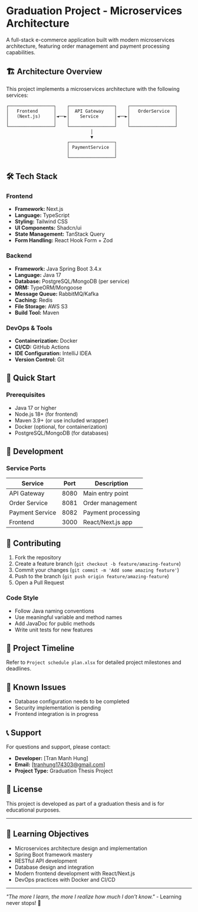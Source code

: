 # Graduation Project - Microservices Architecture

A full-stack e-commerce application built with modern microservices architecture, featuring order management and payment processing capabilities.

## 🏗️ Architecture Overview

This project implements a microservices architecture with the following services:

```
┌─────────────────┐    ┌─────────────────┐    ┌─────────────────┐
│   Frontend      │    │  API Gateway    │    │   OrderService  │
│   (Next.js)     │◄──►│    Service      │◄──►│                 │
│                 │    │                 │    │                 │
└─────────────────┘    └─────────────────┘    └─────────────────┘
                                │
                                ▼
                       ┌─────────────────┐
                       │ PaymentService  │
                       │                 │
                       └─────────────────┘
```

## 🛠️ Tech Stack

### Frontend
- **Framework:** Next.js
- **Language:** TypeScript
- **Styling:** Tailwind CSS
- **UI Components:** Shadcn/ui
- **State Management:** TanStack Query
- **Form Handling:** React Hook Form + Zod

### Backend
- **Framework:** Java Spring Boot 3.4.x
- **Language:** Java 17
- **Database:** PostgreSQL/MongoDB (per service)
- **ORM:** TypeORM/Mongoose
- **Message Queue:** RabbitMQ/Kafka
- **Caching:** Redis
- **File Storage:** AWS S3
- **Build Tool:** Maven

### DevOps & Tools
- **Containerization:** Docker
- **CI/CD:** GitHub Actions
- **IDE Configuration:** IntelliJ IDEA
- **Version Control:** Git


## 🚀 Quick Start

### Prerequisites

- Java 17 or higher
- Node.js 18+ (for frontend)
- Maven 3.9+ (or use included wrapper)
- Docker (optional, for containerization)
- PostgreSQL/MongoDB (for databases)

## 🔧 Development

### Service Ports

| Service | Port | Description |
|---------|------|-------------|
| API Gateway | 8080 | Main entry point |
| Order Service | 8081 | Order management |
| Payment Service | 8082 | Payment processing |
| Frontend | 3000 | React/Next.js app |

## 🤝 Contributing

1. Fork the repository
2. Create a feature branch (`git checkout -b feature/amazing-feature`)
3. Commit your changes (`git commit -m 'Add some amazing feature'`)
4. Push to the branch (`git push origin feature/amazing-feature`)
5. Open a Pull Request

### Code Style

- Follow Java naming conventions
- Use meaningful variable and method names
- Add JavaDoc for public methods
- Write unit tests for new features

## 📅 Project Timeline

Refer to `Project schedule plan.xlsx` for detailed project milestones and deadlines.

## 🐛 Known Issues

- Database configuration needs to be completed
- Security implementation is pending
- Frontend integration is in progress

## 📞 Support

For questions and support, please contact:
- **Developer:** [Tran Manh Hung]
- **Email:** [tranhung174303@gmail.com]
- **Project Type:** Graduation Thesis Project

## 📝 License

This project is developed as part of a graduation thesis and is for educational purposes.

---

## 🎯 Learning Objectives

- Microservices architecture design and implementation
- Spring Boot framework mastery
- RESTful API development
- Database design and integration
- Modern frontend development with React/Next.js
- DevOps practices with Docker and CI/CD

---

*"The more I learn, the more I realize how much I don't know."* - Learning never stops! 🚀
